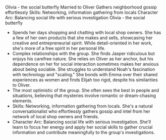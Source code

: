 Olivia - the social butterfly
Married to Oliver
Gathers neighborhood gossip effortlessly
Skills: Networking, information gathering from locals
Character Arc: Balancing social life with serious investigation
Olivia - the social butterfly
 * Spends her days shopping and chatting with local shop owners. She has a few of her own products that she makes and sells, showcasing her creative and entrepreneurial spirit. While detail-oriented in her work, she's more of a free spirit in her personal life.
 * Complex relationships with the group. She finds Jasper ridiculous but enjoys his carefree nature. She relies on Oliver as her anchor, but his dependence on her for social interaction sometimes makes her anxious about being sociable. She struggles to understand Noah's fascination with technology and "scaling." She bonds with Emma over their shared experiences as women and finds Elijah too rigid, despite his similarities to Oliver.
 * The most optimistic of the group. She often sees the best in people and situations, believing that mysteries involve romantic or dream-chasing elements.
 * Skills: Networking, information gathering from locals. She's a natural conversationalist who effortlessly gathers gossip and intel from her network of local shop owners and friends.
 * Character Arc: Balancing social life with serious investigation. She'll learn to focus her energy and apply her social skills to gather crucial information and contribute meaningfully to the group's investigations.

